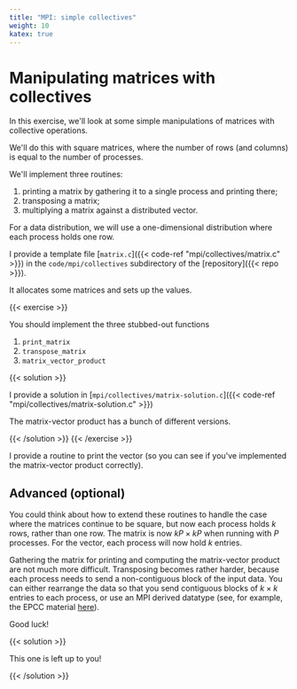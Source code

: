 ```yaml
---
title: "MPI: simple collectives"
weight: 10
katex: true
---
```


# Manipulating matrices with collectives

In this exercise, we'll look at some simple manipulations of matrices
with collective operations.

We'll do this with square matrices, where the number of rows (and
columns) is equal to the number of processes.

We'll implement three routines:

1. printing a matrix by gathering it to a single process and printing
   there;
2. transposing a matrix;
3. multiplying a matrix against a distributed vector.

For a data distribution, we will use a one-dimensional distribution
where each process holds one row.

I provide a template file [`matrix.c`]({{< code-ref
"mpi/collectives/matrix.c" >}}) in the `code/mpi/collectives`
subdirectory of the [repository]({{< repo >}}).

It allocates some matrices and sets up the values.

{{< exercise >}}

You should
implement the three stubbed-out functions

1. `print_matrix`
2. `transpose_matrix`
3. `matrix_vector_product`

{{< solution >}}

I provide a solution in [`mpi/collectives/matrix-solution.c`]({{<
code-ref "mpi/collectives/matrix-solution.c" >}})

The matrix-vector product has a bunch of different versions.

{{< /solution >}}
{{< /exercise >}}

I provide a routine to print the vector (so you can see if you've
implemented the matrix-vector product correctly).

## Advanced (optional)

You could think about how to extend these routines to handle the case
where the matrices continue to be square, but now each process holds
$k$ rows, rather than one row. The matrix is now $kP \times kP$ when
running with $P$ processes. For the vector, each process will now hold
$k$ entries.

Gathering the matrix for printing and computing the matrix-vector
product are not much more difficult. Transposing becomes rather
harder, because each process needs to send a non-contiguous block of
the input data. You can either rearrange the data so that you send
contiguous blocks of $k\times k$ entries to each process, or use an
MPI derived datatype (see, for example, the EPCC material
[here](http://www.archer.ac.uk/training/course-material/2019/07/mpi-epcc/slides/L10-derivedtypes.pdf)).

Good luck!

{{< solution >}}

This one is left up to you!

{{< /solution >}}

